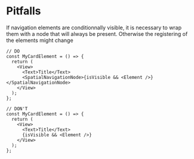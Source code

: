 # Pitfalls

If navigation elements are conditionnally visible, it is necessary to wrap them with a node that will always be present. Otherwise the registering of the elements might change

```tsx
// DO
const MyCardElement = () => {
  return (
    <View>
      <Text>Title</Text>
      <SpatialNavigationNode>{isVisible && <Element />}</SpatialNavigationNode>
    </View>
  );
};

// DON'T
const MyCardElement = () => {
  return (
    <View>
      <Text>Title</Text>
      {isVisible && <Element />}
    </View>
  );
};
```
